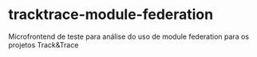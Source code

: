 # tracktrace-module-federation
Microfrontend de teste para análise do uso de module federation para os projetos Track&amp;Trace
